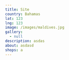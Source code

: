 ```yaml
---
title: Site
country: Bahamas
lat: 123
lng: 123
image: /images/maldives.jpg
gallery:
  - null
description: asdas
about: asdasd
shops: a
---
```


